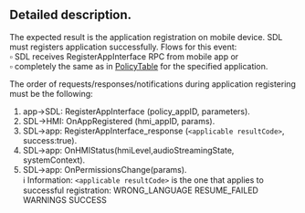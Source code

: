 ## Detailed description.
The expected result is the application registration on mobile device. SDL must registers application successfully. Flows for this event:   
:white_small_square: SDL receives RegisterAppInterface RPC from mobile app or   
:white_small_square: completely the same as in [PolicyTable](url) for the specified application.

The order of requests/responses/notifications during application registering must be the following:   
1. app->SDL: RegisterAppInterface (policy_appID, parameters).   
2. SDL->HMI: OnAppRegistered (hmi_appID, params).   
3. SDL->app: RegisterAppInterface_response (`<applicable resultCode>`, success:true).   
4. SDL->app: OnHMIStatus(hmiLevel,audioStreamingState, systemContext).   
5. SDL->app: OnPermissionsChange(params).   
:information_source: Information:
`<applicable resultCode>` is the one that applies to successful registration:
WRONG_LANGUAGE
RESUME_FAILED
WARNINGS
SUCCESS
